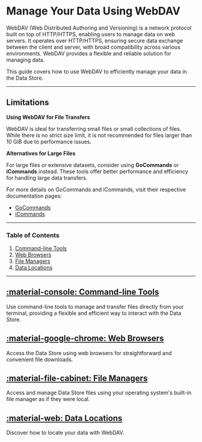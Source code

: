 # Manage Your Data Using WebDAV

WebDAV (Web Distributed Authoring and Versioning) is a network protocol built on top of HTTP/HTTPS, enabling users to manage data on web servers. It operates over HTTP/HTTPS, ensuring secure data exchange between the client and server, with broad compatibility across various environments. WebDAV provides a flexible and reliable solution for managing data.

This guide covers how to use WebDAV to efficiently manage your data in the Data Store.

---

## Limitations

**Using WebDAV for File Transfers**

WebDAV is ideal for transferring small files or small collections of files. While there is no strict size limit, it is not recommended for files larger than 10 GiB due to performance issues.

**Alternatives for Large Files**

For large files or extensive datasets, consider using **GoCommands** or **iCommands** instead. These tools offer better performance and efficiency for handling large data transfers.

For more details on GoCommands and iCommands, visit their respective documentation pages:
- [GoCommands](../gocommands)
- [iCommands](../icommands)

---

### Table of Contents

1. [Command-line Tools](cli.md)
2. [Web Browsers](browser.md)
3. [File Managers](file_manager.md)
4. [Data Locations](data_location.md)

---

## [:material-console: Command-line Tools](cli.md)

Use command-line tools to manage and transfer files directly from your terminal, providing a flexible and efficient way to interact with the Data Store.

## [:material-google-chrome: Web Browsers](browser.md)

Access the Data Store using web browsers for straightforward and convenient file downloads.

## [:material-file-cabinet: File Managers](file_manager.md)

Access and manage Data Store files using your operating system's built-in file manager as if they were local.

## [:material-web: Data Locations](data_location.md)

Discover how to locate your data with WebDAV.
